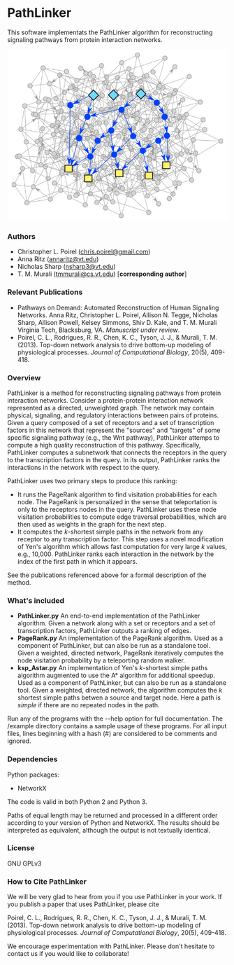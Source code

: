 # PathLinker

This software implementats the PathLinker algorithm for reconstructing
signaling pathways from protein interaction networks.

![An image of a signaling pathway](pathway.jpg)

### Authors
  * Christopher L. Poirel (chris.poirel@gmail.com)
  * Anna Ritz (annaritz@vt.edu)
  * Nicholas Sharp (nsharp3@vt.edu)
  * T. M. Murali (tmmurali@cs.vt.edu) [**corresponding author**]

### Relevant Publications
  * Pathways on Demand: Automated Reconstruction of Human Signaling
  Networks. Anna Ritz, Christopher L. Poirel, Allison N. Tegge, Nicholas
  Sharp, Allison Powell, Kelsey Simmons, Shiv D. Kale, and T. M. Murali
  Virginia Tech, Blacksburg, VA. *Manuscript under review*.
  * Poirel, C. L., Rodrigues, R. R., Chen, K. C., Tyson, J. J., &
  Murali, T. M. (2013). Top-down network analysis to drive bottom-up
  modeling of physiological processes. *Journal of Computational Biology*,
  20(5), 409-418.

### Overview 

  PathLinker is a method for reconstructing signaling pathways from
  protein interaction networks. Consider a protein-protein interaction
  network represented as a directed, unweighted graph. The network may
  contain physical, signaling, and regulatory interactions between pairs
  of proteins. Given a query composed of a set of receptors and a set of
  transcription factors in this network that represent the "sources" and
  "targets" of some specific signaling pathway (e.g., the Wnt pathway),
  PathLinker attemps to compute a high quality reconstruction of this
  pathway. Specifically, PathLinker computes a subnetwork that connects
  the receptors in the query to the transcription factors in the query.
  In its output, PathLinker ranks the interactions in the network with
  respect to the query.

PathLinker uses two primary steps to produce this ranking:
  * It runs the PageRank algorithm to find visitation probabilities for
  each node. The PageRank is personalized in the sense that
  teleportation is only to the receptors nodes in the query. PathLinker
  uses these node visitation probabilities to compute edge traversal
  probabilities, which are then used as weights in the graph for the
  next step.
  * It computes the *k*-shortest simple paths in the network from any
  receptor to any transcription factor. This step uses a novel
  modification of Yen's algorithm which allows fast computation for very
  large *k* values, e.g., 10,000. PathLinker ranks each interaction in
  the network by the index of the first path in which it appears.

See the publications referenced above for a formal description of the
method.

### What's included
  * **PathLinker.py** An end-to-end implementation of the PathLinker
  algorithm. Given a network along with a set or receptors and a set of
  transcription factors, PathLinker outputs a ranking of edges.
  * **PageRank.py** An implementation of the PageRank algorithm. Used as
  a component of PathLinker, but can also be run as a standalone tool.
  Given a weighted, directed network, PageRank iteratively computes the
  node visitation probability by a teleporting random walker.
  * **ksp_Astar.py** An implementation of Yen's *k*-shortest simple
  paths algorithm augmented to use the A\* algorithm for additional
  speedup. Used as a component of PathLinker, but can also be run as a
  standalone tool.  Given a weighted, directed network, the algorithm
  computes the *k* shortest simple paths betwen a source and target
  node. Here a path is *simple* if there are no repeated nodes in the
  path.

Run any of the programs with the --help option for full documentation.
The /example directory contains a sample usage of these programs.
For all input files, lines beginning with a hash (#)
    are considered to be comments and ignored.

### Dependencies 

Python packages:
  * NetworkX

The code is valid in both Python 2 and Python 3.

Paths of equal length may be returned and processed in a different
order according to your version of Python and NetworkX. The results should be interpreted
as equivalent, although the output is not textually identical.

### License

GNU GPLv3

### How to Cite PathLinker

We will be very glad to hear from you if you use PathLinker in your work. If you publish a paper that uses PathLinker, please cite

Poirel, C. L., Rodrigues, R. R., Chen, K. C., Tyson, J. J., & Murali, T. M. (2013). Top-down network analysis to drive bottom-up modeling of physiological processes. *Journal of Computational Biology*, 20(5), 409-418.

We encourage experimentation with PathLinker. Please don't hesitate to contact us if you would like to collaborate! 
